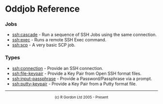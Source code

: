 # Oddjob Reference

### Jobs

- [ssh:cascade](org/oddjob/ssh/SshSequenceJob.md) - Run a sequence of SSH Jobs using the same connection.
- [ssh:exec](org/oddjob/ssh/SshExecJob.md) - Runs a remote SSH Exec command.
- [ssh:scp](org/oddjob/ssh/ScpClientJob.md) - A very basic SCP job.

### Types

- [ssh:connection](org/oddjob/ssh/SshConnectionValue.md) - Provide an SSH connection.
- [ssh:file-keypair](org/oddjob/ssh/FileKeyPair.md) - Provide a Key Pair from Open SSH format files.
- [ssh:input-passphrase](org/oddjob/ssh/PromptSecretProvider.md) - Provide a Password/Passphrase via a prompt.
- [ssh:putty-keypair](org/oddjob/ssh/PuttyKeyPair.md) - Provide a Key Pair from a Putty format file.

-----------------------

<div style='font-size: smaller; text-align: center;'>(c) R Gordon Ltd 2005 - Present</div>
